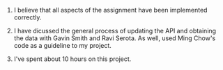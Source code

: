 1. I believe that all aspects of the assignment have been implemented 
correctly.

2. I have dicussed the general process of updating the API and obtaining the 
data with Gavin Smith and Ravi Serota. As well, used Ming Chow's code as a 
guideline to my project.

3. I've spent about 10 hours on this project.